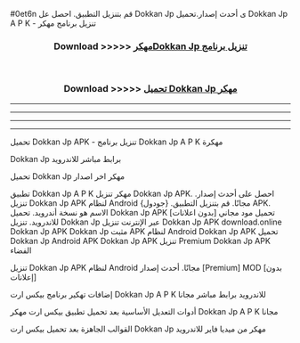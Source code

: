 #0et6n قم بتنزيل التطبيق. احصل عل Dokkan Jp  ى أحدث إصدار.تحميل Dokkan Jp  A P K - تنزيل برنامج مهكر



<div align="center">
<h3>Download >>>>> <a href="https://ar-sites.web.app/?ar= Dokkan Jp ">مهكرDokkan Jp  تنزيل برنامج</a></h3><br>

<h3>Download >>>>> <a href="https://ar-sites.web.app/?ar= Dokkan Jp ">تحميل Dokkan Jp  مهكر</a></h3>
</div>


----------------------------------------------------------

----------------------------------------------------------

----------------------------------------------------------

----------------------------------------------------------


تحميل Dokkan Jp  APK - تنزيل برنامج Dokkan Jp  A P K مهكرة

Dokkan Jp  برابط مباشر للاندرويد

تحميل Dokkan Jp  مهكر اخر اصدار

تطبيق Dokkan Jp  A P K مهكر
تنزيل Dokkan Jp  APK. احصل على أحدث إصدار.
تنزيل Dokkan Jp  APK لنظام Android مجانًا.
قم بتنزيل التطبيق. {جودول} APK. الاسم هو نسخة أندرويد.
تحميل Dokkan Jp  APK [بدون اعلانات]
تحميل مود مجاني للاندرويد.
تنزيل Dokkan Jp  عبر الإنترنت
تنزيل Dokkan Jp  APK
download.online Dokkan Jp  APK
Dokkan Jp  مثبت APK لنظام Android
Dokkan Jp  APK
تحميل Dokkan Jp  Android APK
Dokkan Jp  APK تنزيل Premium
Dokkan Jp  APK الفضاء

تنزيل Dokkan Jp  APK لنظام Android مجانًا. أحدث إصدار [Premium] MOD [بدون إعلانات]

إضافات تهكير برنامج بيكس ارت Dokkan Jp  A P K للاندرويد برابط مباشر مجانا

أدوات التعديل الأساسية بعد تحميل تطبيق بيكس ارت مهكر Dokkan Jp  A P K مجانا

القوالب الجاهزة بعد تحميل بيكس ارت Dokkan Jp  مهكر من ميديا فاير للاندرويد



